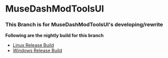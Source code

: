 # MuseDashModToolsUI

### This Branch is for MuseDashModToolsUI's developing/rewrite

**Following are the nightly build for this branch**

* [Linux Release Build](https://nightly.link/MDModsDev/MuseDashModToolsUI/workflows/build/dev%2Frewrite/MuseDashModToolsUI-Release-linux-net7.0-x64.zip)
* [Windows Release Build](https://nightly.link/MDModsDev/MuseDashModToolsUI/workflows/build/dev%2Frewrite/MuseDashModToolsUI-Release-windows-net7.0-x64.zip)

